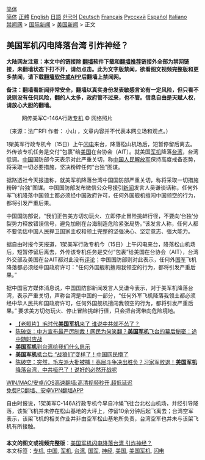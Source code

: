  <!-- 面包屑导航 --> <div class="breadcrumb"><!-- GTranslate: https://gtranslate.io/ -->  <div class="switcher notranslate">  <div class="selected">  <a href="#" onclick="return false;"> 简体</a>  </div>  <div class="option">  <a href="https://www.bannedbook.org" onclick="doGTranslate('zh-CN|zh-CN');jQuery('div.switcher div.selected a').html(jQuery(this).html());return false;" title="简体中文" class="nturl selected"> 简体</a>  <a href="https://www.bannedbook.org/zh-tw/" onclick="doGTranslate('zh-CN|zh-TW');jQuery('div.switcher div.selected a').html(jQuery(this).html());return false;" title="繁體中文" class="nturl"> 正體</a>  <a href="https://www.bannedbook.org/en/" onclick="doGTranslate('zh-CN|en');jQuery('div.switcher div.selected a').html(jQuery(this).html());return false;" title="English" class="nturl"> English</a>  <a href="https://www.bannedbook.org/ja/" onclick="doGTranslate('zh-CN|ja');jQuery('div.switcher div.selected a').html(jQuery(this).html());return false;" title="日本語" class="nturl"> 日語</a>  <a href="https://www.bannedbook.org/ko/" onclick="doGTranslate('zh-CN|ko');jQuery('div.switcher div.selected a').html(jQuery(this).html());return false;" title="한국어" class="nturl"> 한국어</a>  <a href="https://www.bannedbook.org/de/" onclick="doGTranslate('zh-CN|de');jQuery('div.switcher div.selected a').html(jQuery(this).html());return false;" title="Deutsch" class="nturl"> Deutsch</a>  <a href="https://www.bannedbook.org/fr/" onclick="doGTranslate('zh-CN|fr');jQuery('div.switcher div.selected a').html(jQuery(this).html());return false;" title="Français" class="nturl"> Français</a>  <a href="https://www.bannedbook.org/ru/" onclick="doGTranslate('zh-CN|ru');jQuery('div.switcher div.selected a').html(jQuery(this).html());return false;" title="Русский" class="nturl"> Русский</a>  <a href="https://www.bannedbook.org/es/" onclick="doGTranslate('zh-CN|es');jQuery('div.switcher div.selected a').html(jQuery(this).html());return false;" title="Español" class="nturl"> Español</a>  <a href="https://www.bannedbook.org/it/" onclick="doGTranslate('zh-CN|it');jQuery('div.switcher div.selected a').html(jQuery(this).html());return false;" title="Italiano" class="nturl"> Italiano</a>  </div>  </div>      <div class='breadcrumb-sub'><!-- Breadcrumb NavXT 6.3.0 --> <a href="https://www.bannedbook.org/" class="home">禁闻网</a> &gt; <a href="https://www.bannedbook.org/bnews/worldnews/" class="category">国际新闻</a> &gt; <a href="https://www.bannedbook.org/bnews/worldnews/usa/" class="category">美国新闻</a> &gt; 正文</div></div><h2>美国军机闪电降落台湾 引炸神经？</h2> <p class="notice"><b>大陆网友注意：本文中的链接除 <a href="https://github.com/bannedbook/fanqiang" >翻墙</a>软件下载和<a href="https://github.com/killgcd/justmysocks/blob/master/README.md">翻墙推荐</a>链接外全部为禁网链接，未翻墙状态下打不开，请勿点击。此为文字版禁闻，欲看图文视频完整版和更多禁闻，请下载<a href="https://github.com/bannedbook/fanqiang">翻墙软件或APP</a>后翻墙上禁闻网。</p><p>备注：翻墙看新闻非常安全，翻墙以真实身份发表敏感言论有一定风险，但只看不说则没有任何风险，翻的人太多，政府管不过来，也不管。信息自由是天赋人权，请放心大胆的翻墙。</b></p>  <div class="entry"> <figure>                <figcaption>                网传美军C-146A行政<a href="https://www.bannedbook.org/bnews/tag/%E4%B8%93%E6%9C%BA/" class="st_tag internal_tag" rel="tag" title="标签 专机 下的日志">专机</a>                © 网络照片            </figcaption></figure> <p>（来源：法广RFI                                      作者：                                                                                                     小山                                                                                            ，文章内容并不代表本网立场和观点。）</p> <p >                    1架美军行政专机今（15日）上午<a href="https://www.bannedbook.org/bnews/tag/%e9%97%aa%e7%94%b5/" class="st_tag internal_tag" rel="tag" title="标签 闪电 下的日志">闪电</a>来台，降落松山机场后，短暂停留后离去。外传该专机任务是交付“包裹”给<a href="https://www.bannedbook.org/bnews/tag/%e7%be%8e%e5%9b%bd/" class="st_tag internal_tag" rel="tag" title="标签 美国 下的日志">美国</a>在台协会（AIT）。就美国<a href="https://www.bannedbook.org/bnews/tag/%E5%86%9B%E6%9C%BA/" class="st_tag internal_tag" rel="tag" title="标签 军机 下的日志">军机</a>降落<a href="https://www.bannedbook.org/bnews/tag/%e5%8f%b0%e6%b9%be/" class="st_tag internal_tag" rel="tag" title="标签 台湾 下的日志">台湾</a>，台湾低调。<span class='wp_keywordlink_affiliate'><a href="https://www.bannedbook.org/" title="中国" target="_blank">中国</a></span>国防部今天表示对此严重关切，称<a href="https://www.bannedbook.org/bnews/tag/%E4%B8%AD%E5%9B%BD/" class="st_tag internal_tag" rel="tag" title="标签 中国 下的日志">中国</a><span class='wp_keywordlink'><a href="https://www.bannedbook.org/forum2/topic989.html" title="“文化大革命”中的人民解放军" target="_blank">人民解放军</a></span>保持高度戒备态势，将采取一切必要措施，坚决粉碎任何“台独”图谋。                </p>  <p>据路透社今天报道称，就美军机降落台湾中国国防部严重关切，称将采取一切措施粉碎“台独”图谋。中国国防部发布微信公众号援引<span class='wp_keywordlink_affiliate'><a href="https://www.bannedbook.org/" title="新闻">新闻</a></span>发言人吴谦谈话称，任何外军飞机降落中国领土都必须经中国政府许可，任何外国舰机擅闯中国领空的行为，都将引发严重后果。</p> <p>中国国防部说，“我们正告美方切勿玩火、立即停止冒险挑衅行径，不要向‘台独’分裂势力释放错误信号，避免加剧在台海制造危险紧张局势。”该发言人称，任何人都不要低估中国人民捍卫国家主权和领土完整的坚强决心、坚定意志、强大能力。</p>  <p>据自由时报今天报道，1架美军行政专机今（15日）上午闪电来台，降落松山机场后，短暂停留后离去，外传该专机任务是交付“包裹”给美国在台协会（AIT），台湾外交部及美国在台AIT都对此没有<span class='wp_keywordlink_affiliate'><a href="https://www.bannedbook.org/bnews/comments/" title="新闻评论" target="_blank">评论</a></span>；中国国防部则对此表示，任何外<a href="https://www.bannedbook.org/bnews/tag/%E5%9B%BD%E5%86%9B/" class="st_tag internal_tag" rel="tag" title="标签 国军 下的日志">国军</a>飞机降落都必须经中国政府许可：“任何外国舰机擅闯我领空的行为，都将引发严重后果。”</p> <p>据中国官方媒体消息说，中国国防部新闻发言人吴谦今表示，对于美军机降落台湾，表示严重关切，声称台湾是中国的一部分，“任何外军飞机降落我领土都必须经中华人民共和国政府许可，任何外国舰机擅闯我领空的行为，都将引发严重后果。” 要求美方切勿玩火、停止冒险挑衅行径，只会把台湾带向危险境地。</p>  <ul class='op-related-articles' title='相关阅读'> <li><a href='https://www.bannedbook.org/bnews/lifebaike/20210614/1566411.html' target='_blank'>【老照片】毛时代<b>美国军机</b>来了 谁说中共就不怂了？</a></li> <li><a href='https://www.bannedbook.org/bnews/bannedvideo/20210610/1564163.html' target='_blank'>陈破空：中方宣布最严厉制裁！网民为何笑翻？<b>美国军机</b>飞台的幕后秘密：途中随时应战</a></li> <li><a href='https://www.bannedbook.org/bnews/baitai/20210609/1563169.html' target='_blank'><b>美国军机</b>到台湾给我们什么启示</a></li> <li><a href='https://www.bannedbook.org/bnews/comments/20210608/1561923.html' target='_blank'><b>美国军机</b>抵台后 “战狼们”变样了！中国网民懵了</a></li> <li><a href='https://www.bannedbook.org/bnews/bannedvideo/20210607/1561868.html' target='_blank'>陈破空：突然，毛左派大批被捕！高层斗争决出胜负？习家军败退！<b>美国军机</b>降落台湾，中共哑巴了！说好的必然开战呢</a></li> </ul> <p class="texttj"> <a href="https://github.com/bannedbook/fanqiang/wiki/V2ray%E6%9C%BA%E5%9C%BA" target="_blank">WIN/MAC/安卓/iOS高速翻墙:高清视频秒开,超低延迟</a><br/> <a href="https://github.com/bannedbook/fanqiang/wiki/%E7%A6%81%E9%97%BB%E7%BD%91%E5%AE%89%E5%8D%93%E7%BF%BB%E5%A2%99%E6%96%B0%E9%97%BBAPP" target="_blank">免费PC翻墙、安卓VPN翻墙APP</a></p><p>自由时报说，1架美军C-146A行政专机今早自冲绳飞往台北松山机场，并经引导降落，该架飞机并未停在松山基地的大坪上，停留10余分钟后起飞离去；台湾空军表示，该架飞机的相关作业并非由空军松山基地所负责，台湾空军也并未与该架飞机有所接触。</p> <a name='sharetosocial'></a>  <div style="margin-bottom:5px;padding-bottom:5px;clear:both"> <div id="archive-pix-1" class="banner-ads"> <!-- AuctionX Display platform tag START --> <div id="26318x728x90x621x_ADSLOT2" clicktrack="%%CLICK_URL_ESC%%"></div> <!-- AuctionX Display platform tag END --> </div> <div id="archive-pix-2" class="banner-ads"> <!-- AuctionX Display platform tag START --> <div id="26315x300x250x621x_ADSLOT2" clicktrack="%%CLICK_URL_ESC%%"></div> <!-- AuctionX Display platform tag END --> </div> </div>    <div id="archive-pix-1" class="banner-ads"> <!-- AuctionX Display platform tag START --> <div id="26318x728x90x621x_ADSLOT3" clicktrack="%%CLICK_URL_ESC%%"></div> <!-- AuctionX Display platform tag END --> </div> <div><b>本文的图文或视频完整版</b>：<a href='https://www.bannedbook.org/bnews/worldnews/usa/20210715/1587666.html'>美国军机闪电降落台湾 引炸神经？</a></div>  </div><!--END ENTRY--> <div class="postfooter"> <div>本文标签：<a href="https://www.bannedbook.org/bnews/tag/%E4%B8%93%E6%9C%BA/" rel="tag">专机</a>, <a href="https://www.bannedbook.org/bnews/tag/%E4%B8%AD%E5%9B%BD/" rel="tag">中国</a>, <a href="https://www.bannedbook.org/bnews/tag/%E5%86%9B%E6%9C%BA/" rel="tag">军机</a>, <a href="https://www.bannedbook.org/bnews/tag/%e5%8f%b0%e6%b9%be/" rel="tag">台湾</a>, <a href="https://www.bannedbook.org/bnews/tag/%E5%9B%BD%E5%86%9B/" rel="tag">国军</a>, <a href="https://www.bannedbook.org/bnews/tag/%E7%A5%9E%E7%BB%8F/" rel="tag">神经</a>, <a href="https://www.bannedbook.org/bnews/tag/%e7%be%8e%e5%9b%bd/" rel="tag">美国</a>, <a href="https://www.bannedbook.org/bnews/tag/%E7%BE%8E%E5%9B%BD%E5%86%9B%E6%9C%BA/" rel="tag">美国军机</a>, <a href="https://www.bannedbook.org/bnews/tag/%e9%97%aa%e7%94%b5/" rel="tag">闪电</a></div>  </div><!--END POSTFOOTER--> 